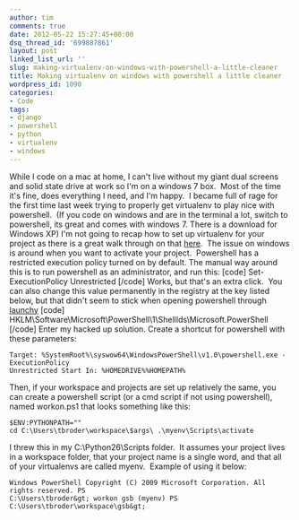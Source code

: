 ```yaml
---
author: tim
comments: true
date: 2012-05-22 15:27:45+00:00
dsq_thread_id: '699887861'
layout: post
linked_list_url: ''
slug: making-virtualenv-on-windows-with-powershell-a-little-cleaner
title: Making virtualenv on windows with powershell a little cleaner
wordpress_id: 1090
categories:
- Code
tags:
- django
- powershell
- python
- virtualenv
- windows
---
```


While I code on a mac at home, I can't live without my giant dual screens and
solid state drive at work so I'm on a windows 7 box.  Most of the time it's
fine, does everything I need, and I'm happy.  I became full of rage for the
first time last week trying to properly get virtualenv to play nice with
powershell.  (If you code on windows and are in the terminal a lot, switch to
powershell, its great and comes with windows 7. There is a download for
Windows XP) I'm not going to recap how to set up virtualenv for your project
as there is a great walk through on that
[here](http://www.saltycrane.com/blog/2009/05/notes-using-pip-and-virtualenv-django/).  The issue on windows is around when you want to activate your
project.  Powershell has a restricted execution policy turned on by default.
The manual way around this is to run powershell as an administrator, and run
this: [code] Set-ExecutionPolicy Unrestricted [/code] Works, but that's an
extra click.  You can also change this value permanently in the registry at
the key listed below, but that didn't seem to stick when opening powershell
through [launchy](http://www.launchy.net/) [code]
HKLM\Software\Microsoft\PowerShell\1\ShellIds\Microsoft.PowerShell [/code]
Enter my hacked up solution. Create a shortcut for powershell with these
parameters: 

```
Target: %SystemRoot%\syswow64\WindowsPowerShell\v1.0\powershell.exe -ExecutionPolicy
Unrestricted Start In: %HOMEDRIVE%%HOMEPATH% 
```

Then, if your workspace and projects are set up relatively the same, you can create a powershell script (or a cmd script if not using powershell), named workon.ps1 that looks
something like this: 

```
$ENV:PYTHONPATH="" 
cd C:\Users\tbroder\workspace\$args\ .\myenv\Scripts\activate
```

I threw
this in my C:\Python26\Scripts folder.  It assumes your project lives in a
workspace folder, that your project name is a single word, and that all of
your virtualenvs are called myenv.  Example of using it below: 

```
Windows PowerShell Copyright (C) 2009 Microsoft Corporation. All rights reserved. PS
C:\Users\tbroder&gt; workon gsb (myenv) PS C:\Users\tbroder\workspace\gsb&gt;
```
